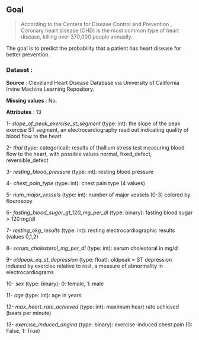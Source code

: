 ## Goal
> According to the Centers for Disease Control and Prevention , Coronary heart disease (CHD) is the most common type of heart disease, killing over 370,000 people annually.

The goal is to predict the probability that a patient has heart disease for better prevention.

### Dataset :
**Source** : Cleveland Heart Disease Database via  University of California Irvine Machine Learning Repository.

**Missing values** : No.

**Attributes** : 13

1- *slope_of_peak_exercise_st_segment* (type: int): the slope of the peak exercise ST segment, an electrocardiography read out indicating quality of blood flow to the heart

2- *thal* (type: categorical): results of thallium stress test measuring blood flow to the heart, with possible values normal, fixed_defect, reversible_defect

3- *resting_blood_pressure* (type: int): resting blood pressure

4- *chest_pain_type* (type: int): chest pain type (4 values)

5- *num_major_vessels* (type: int): number of major vessels (0-3) colored by flourosopy

6- *fasting_blood_sugar_gt_120_mg_per_dl* (type: binary): fasting blood sugar > 120 mg/dl

7- *resting_ekg_results* (type: int): resting electrocardiographic results (values 0,1,2)

8- *serum_cholesterol_mg_per_dl* (type: int): serum cholestoral in mg/dl

9- *oldpeak_eq_st_depression* (type: float): oldpeak = ST depression induced by exercise relative to rest, a measure of abnormality in electrocardiograms

10- *sex* (type: binary): 0: female, 1: male

11- *age* (type: int): age in years

12- *max_heart_rate_achieved* (type: int): maximum heart rate achieved (beats per minute)

13- *exercise_induced_angina* (type: binary): exercise-induced chest pain (0: False, 1: True)
